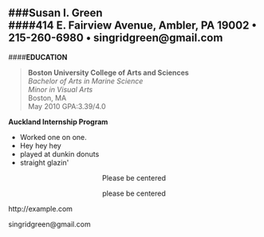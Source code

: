 ###**Susan I. Green**  
####**414 E. Fairview Avenue, Ambler, PA 19002 • 215-260-6980 • singridgreen@<i></i>gmail.com**  
---  
####**EDUCATION**  
>**Boston University College of Arts and Sciences**    
>_Bachelor of Arts in Marine Science_    
>_Minor in Visual Arts_  
>Boston, MA  
>May 2010 GPA:3.39/4.0  
  
**Auckland Internship Program**

* Worked one on one.
* Hey hey hey
* played at dunkin donuts
* straight glazin'

<center>Please be centered</center>
<p style="text-align: center;">please be centered</p>  
http://<span></span>example.com


singridgreen@<i></i>gmail.com

